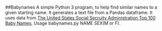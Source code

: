 ##Babynames
A simple Python 3 program, to help find similar names to a given starting name. It generates a text file from a Pandas dataframe. It uses data from [The United States Social Secruity Administration Top 100 Baby Names](https://www.ssa.gov/oact/babynames/names.zip). Usage babynames.py NAME SEX(M or F).